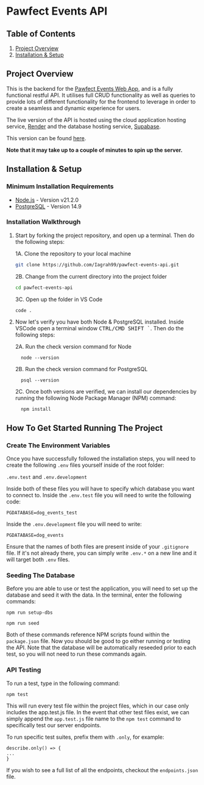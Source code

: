 # Pawfect Events API

## Table of Contents
1. [Project Overview](#project-overview)
2. [Installation & Setup](#installation--setup)

## Project Overview

This is the backend for the <a href="https://github.com/Iagrah99/pawfect-events">Pawfect Events Web App</a>, and is a fully functional restful API. It utilises full CRUD functionality as well as queries to provide lots of different functionality for the frontend to leverage in order to create a seamless and dynamic experience for users.

The live version of the API is hosted using the cloud application hosting service, <a href="https://render.com/" target="_blank">Render</a> and the database hosting service, <a href="https://supabase.com/" target="_blank">Supabase</a>. 

This version can be found <a href="https://dog-events-be.onrender.com/api" target="_blank">here</a>.

**Note that it may take up to a couple of minutes to spin up the server.**

## Installation & Setup

### Minimum Installation Requirements

<ul>
  <li><a href="https://nodejs.org/en" target="_blank">Node.js</a> - Version v21.2.0</li>
  <li><a href="https://www.postgresql.org/" target="_blank">PostgreSQL</a> - Version 14.9</li>
</ul>

### Installation Walkthrough

1. Start by forking the project repository, and open up a terminal. Then do the following steps:

    1A. Clone the repository to your local machine

    ```bash
    git clone https://github.com/Iagrah99/pawfect-events-api.git
    ```

    2B. Change from the current directory into the project folder

    ```bash
    cd pawfect-events-api
    ```

    3C. Open up the folder in VS Code

    ```bash
    code .
    ```

2. Now let's verify you have both Node & PostgreSQL installed. Inside VSCode open a terminal window <kbd>CTRL/CMD SHIFT `</kbd>. Then do the following steps:

    2A. Run the check version command for Node
    
    ```
      node --version
    ```
    
    2B. Run the check version command for PostgreSQL
    
    ```
      psql --version
    ```
    
    2C.  Once both versions are verified, we can install our dependencies by running the following Node Package Manager (NPM) command: 
  
    ```
      npm install
    ```

## How To Get Started Running The Project

### Create The Environment Variables

Once you have successfully followed the installation steps, you will need to create the following `.env` files yourself inside of the root folder: 

`.env.test` and `.env.development`

Inside both of these files you will have to specify which database you want to connect to. Inside the `.env.test` file you will need to write the following code:

```
PGDATABASE=dog_events_test
```

Inside the `.env.development` file you will need to write:

```
PGDATABASE=dog_events
```

Ensure that the names of both files are present inside of your `.gitignore` file. If it's not already there, you can simply write `.env.*` on a new line and it will target both `.env` files.

### Seeding The Database

Before you are able to use or test the application, you will need to set up the database and seed it with the data. In the terminal, enter the following commands: 

```
npm run setup-dbs
```

```
npm run seed
```
Both of these commands reference NPM scripts found within the `package.json` file. Now you should be good to go either running or testing the API.
Note that the database will be automatically reseeded prior to each test, so you will not need to run these commands again.

### API Testing

To run a test, type in the following command: 
```
npm test
```
This will run every test file within the project files, which in our case only includes the app.test.js file. In the event that other test files exist, we can simply append the `app.test.js` file name to the `npm test` command to specifically test our server endpoints.

To run specific test suites, prefix them with `.only`, for example:
```
describe.only() => {
...
}
```
If you wish to see a full list of all the endpoints, checkout the `endpoints.json` file.
